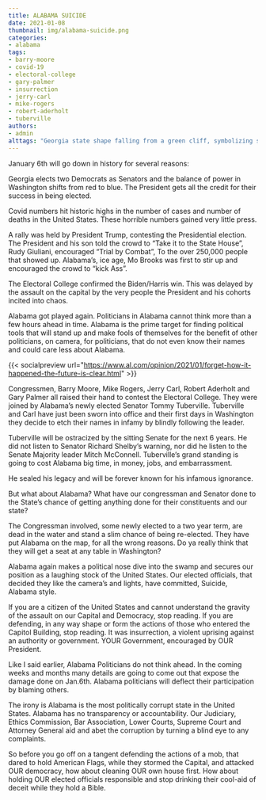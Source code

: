 ```yaml
---
title: ALABAMA SUICIDE
date: 2021-01-08
thumbnail: img/alabama-suicide.png
categories:
- alabama
tags:
- barry-moore
- covid-19
- electoral-college
- gary-palmer
- insurrection
- jerry-carl
- mike-rogers
- robert-aderholt
- tuberville
authors:
- admin
alttags: "Georgia state shape falling from a green cliff, symbolizing shifting political power after January 6th elections"
---
```

January 6th will go down in history for several reasons:

Georgia elects two Democrats as Senators and the balance of power in Washington shifts from red to blue. The President gets all the credit for their success in being elected.

Covid numbers hit historic highs in the number of cases and number of deaths in the United States. These horrible numbers gained very little press.

A rally was held by President Trump, contesting the Presidential election. The President and his son told the crowd to “Take it to the State House”, Rudy Giuliani, encouraged “Trial by Combat”, To the over 250,000 people that showed up. Alabama’s, ice age, Mo Brooks was first to stir up and encouraged the crowd to “kick Ass”.

The Electoral College confirmed the Biden/Harris win. This was delayed by the assault on the capital by the very people the President and his cohorts incited into chaos.

Alabama got played again. Politicians in Alabama cannot think more than a few hours ahead in time. Alabama is the prime target for finding political tools that will stand up and make fools of themselves for the benefit of other politicians, on camera, for politicians, that do not even know their names and could care less about Alabama.

{{< socialpreview url="https://www.al.com/opinion/2021/01/forget-how-it-happened-the-future-is-clear.html" >}}

Congressmen, Barry Moore, Mike Rogers, Jerry Carl, Robert Aderholt and Gary Palmer all raised their hand to contest the Electoral College. They were joined by Alabama’s newly elected Senator Tommy Tuberville. Tuberville and Carl have just been sworn into office and their first days in Washington they decide to etch their names in infamy by blindly following the leader.

Tuberville will be ostracized by the sitting Senate for the next 6 years. He did not listen to Senator Richard Shelby’s warning, nor did he listen to the Senate Majority leader Mitch McConnell. Tuberville’s grand standing is going to cost Alabama big time, in money, jobs, and embarrassment.

He sealed his legacy and will be forever known for his infamous ignorance.

But what about Alabama? What have our congressman and Senator done to the State’s chance of getting anything done for their constituents and our state?

The Congressman involved, some newly elected to a two year term, are dead in the water and stand a slim chance of being re-elected. They have put Alabama on the map, for all the wrong reasons. Do ya really think that they will get a seat at any table in Washington?

Alabama again makes a political nose dive into the swamp and secures our position as a laughing stock of the United States. Our elected officials, that decided they like the camera’s and lights, have committed, Suicide, Alabama style.

If you are a citizen of the United States and cannot understand the gravity of the assault on our Capital and Democracy, stop reading. If you are defending, in any way shape or form the actions of those who entered the Capitol Building, stop reading. It was insurrection, a violent uprising against an authority or government. YOUR Government, encouraged by OUR President.

Like I said earlier, Alabama Politicians do not think ahead. In the coming weeks and months many details are going to come out that expose the damage done on Jan.6th. Alabama politicians will deflect their participation by blaming others.

The irony is Alabama is the most politically corrupt state in the United States. Alabama has no transparency or accountability. Our Judiciary, Ethics Commission, Bar Association, Lower Courts, Supreme Court and Attorney General aid and abet the corruption by turning a blind eye to any complaints.

So before you go off on a tangent defending the actions of a mob, that dared to hold American Flags, while they stormed the Capital, and attacked OUR democracy, how about cleaning OUR own house first. How about holding OUR elected officials responsible and stop drinking their cool-aid of deceit while they hold a Bible.
